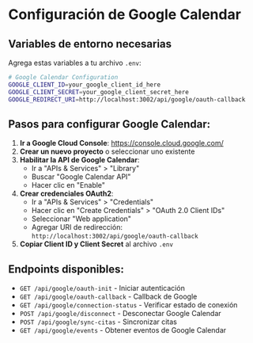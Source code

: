 # Configuración de Google Calendar

## Variables de entorno necesarias

Agrega estas variables a tu archivo `.env`:

```bash
# Google Calendar Configuration
GOOGLE_CLIENT_ID=your_google_client_id_here
GOOGLE_CLIENT_SECRET=your_google_client_secret_here
GOOGLE_REDIRECT_URI=http://localhost:3002/api/google/oauth-callback
```

## Pasos para configurar Google Calendar:

1. **Ir a Google Cloud Console**: https://console.cloud.google.com/
2. **Crear un nuevo proyecto** o seleccionar uno existente
3. **Habilitar la API de Google Calendar**:
   - Ir a "APIs & Services" > "Library"
   - Buscar "Google Calendar API"
   - Hacer clic en "Enable"
4. **Crear credenciales OAuth2**:
   - Ir a "APIs & Services" > "Credentials"
   - Hacer clic en "Create Credentials" > "OAuth 2.0 Client IDs"
   - Seleccionar "Web application"
   - Agregar URI de redirección: `http://localhost:3002/api/google/oauth-callback`
5. **Copiar Client ID y Client Secret** al archivo `.env`

## Endpoints disponibles:

- `GET /api/google/oauth-init` - Iniciar autenticación
- `GET /api/google/oauth-callback` - Callback de Google
- `GET /api/google/connection-status` - Verificar estado de conexión
- `POST /api/google/disconnect` - Desconectar Google Calendar
- `POST /api/google/sync-citas` - Sincronizar citas
- `GET /api/google/events` - Obtener eventos de Google Calendar













